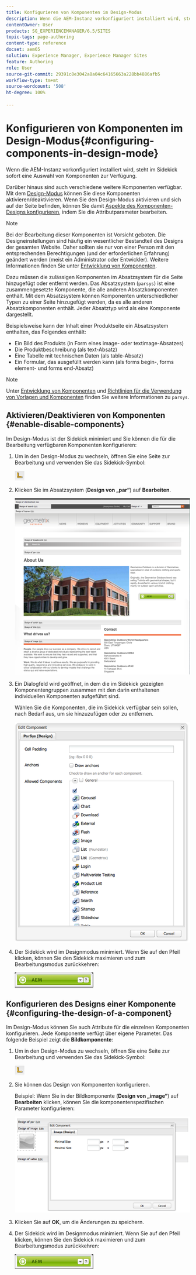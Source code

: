 ```yaml
---
title: Konfigurieren von Komponenten im Design-Modus
description: Wenn die AEM-Instanz vorkonfiguriert installiert wird, steht im Sidekick sofort eine Auswahl von Komponenten zur Verfügung. Darüber hinaus stehen auch verschiedene weitere Komponenten zur Verfügung. Sie können den Design-Modus verwenden, um diese Komponenten zu aktivieren/deaktivieren.
contentOwner: User
products: SG_EXPERIENCEMANAGER/6.5/SITES
topic-tags: page-authoring
content-type: reference
docset: aem65
solution: Experience Manager, Experience Manager Sites
feature: Authoring
role: User
source-git-commit: 29391c8e3042a8a04c64165663a228bb4886afb5
workflow-type: tm+mt
source-wordcount: '508'
ht-degree: 100%

---
```


# Konfigurieren von Komponenten im Design-Modus{#configuring-components-in-design-mode}

Wenn die AEM-Instanz vorkonfiguriert installiert wird, steht im Sidekick sofort eine Auswahl von Komponenten zur Verfügung.

Darüber hinaus sind auch verschiedene weitere Komponenten verfügbar. Mit dem [Design-Modus](#enabledisablecomponentsusingdesignmode) können Sie diese Komponenten aktivieren/deaktivieren. Wenn Sie den Design-Modus aktivieren und sich auf der Seite befinden, können Sie damit [Aspekte des Komponenten-Designs konfigurieren](#configuringcomponentsusingdesignmode), indem Sie die Attributparameter bearbeiten.

>[!NOTE]
>
>Bei der Bearbeitung dieser Komponenten ist Vorsicht geboten. Die Designeinstellungen sind häufig ein wesentlicher Bestandteil des Designs der gesamten Website. Daher sollten sie nur von einer Person mit den entsprechenden Berechtigungen (und der erforderlichen Erfahrung) geändert werden (meist ein Administrator oder Entwickler). Weitere Informationen finden Sie unter [Entwicklung von Komponenten](/help/sites-developing/components.md).

Dazu müssen die zulässigen Komponenten im Absatzsystem für die Seite hinzugefügt oder entfernt werden. Das Absatzsystem (`parsys`) ist eine zusammengesetzte Komponente, die alle anderen Absatzkomponenten enthält. Mit dem Absatzsystem können Komponenten unterschiedlicher Typen zu einer Seite hinzugefügt werden, da es alle anderen Absatzkomponenten enthält. Jeder Absatztyp wird als eine Komponente dargestellt.

Beispielsweise kann der Inhalt einer Produktseite ein Absatzsystem enthalten, das Folgendes enthält:

* Ein Bild des Produkts (in Form eines image- oder textimage-Absatzes)
* Die Produktbeschreibung (als text-Absatz)
* Eine Tabelle mit technischen Daten (als table-Absatz)
* Ein Formular, das ausgefüllt werden kann (als forms begin-, forms element- und forms end-Absatz)

>[!NOTE]
>
>Unter [Entwicklung von Komponenten](/help/sites-developing/components.md#paragraphsystem) und [Richtlinien für die Verwendung von Vorlagen und Komponenten](/help/sites-developing/dev-guidelines-bestpractices.md#guidelines-for-using-templates-and-components) finden Sie weitere Informationen zu `parsys`.

## Aktivieren/Deaktivieren von Komponenten {#enable-disable-components}

Im Design-Modus ist der Sidekick minimiert und Sie können die für die Bearbeitung verfügbaren Komponenten konfigurieren:

1. Um in den Design-Modus zu wechseln, öffnen Sie eine Seite zur Bearbeitung und verwenden Sie das Sidekick-Symbol:

   ![Design-Modus](do-not-localize/chlimage_1.png)

1. Klicken Sie im Absatzsystem (**Design von „par“**) auf **Bearbeiten**.

   ![screen_shot_2012-02-08at102726am](assets/screen_shot_2012-02-08at102726am.png)

1. Ein Dialogfeld wird geöffnet, in dem die im Sidekick gezeigten Komponentengruppen zusammen mit den darin enthaltenen individuellen Komponenten aufgeführt sind.

   Wählen Sie die Komponenten, die im Sidekick verfügbar sein sollen, nach Bedarf aus, um sie hinzuzufügen oder zu entfernen.

   ![screen_shot_2012-02-08at103407am](assets/screen_shot_2012-02-08at103407am.png)

1. Der Sidekick wird im Designmodus minimiert. Wenn Sie auf den Pfeil klicken, können Sie den Sidekick maximieren und zum Bearbeitungsmodus zurückkehren:

   ![Sidekick minimiert](do-not-localize/sidekick-collapsed.png)

## Konfigurieren des Designs einer Komponente {#configuring-the-design-of-a-component}

Im Design-Modus können Sie auch Attribute für die einzelnen Komponenten konfigurieren. Jede Komponente verfügt über eigene Parameter. Das folgende Beispiel zeigt die **Bildkomponente**:

1. Um in den Design-Modus zu wechseln, öffnen Sie eine Seite zur Bearbeitung und verwenden Sie das Sidekick-Symbol:

   ![Design-Modus – Sidekick](do-not-localize/chlimage_1-1.png)

1. Sie können das Design von Komponenten konfigurieren.

   Beispiel: Wenn Sie in der Bildkomponente (**Design von „image“**) auf **Bearbeiten** klicken, können Sie die komponentenspezifischen Parameter konfigurieren:

   ![chlimage_1-5](assets/chlimage_1-5.png)

1. Klicken Sie auf **OK**, um die Änderungen zu speichern.

1. Der Sidekick wird im Designmodus minimiert. Wenn Sie auf den Pfeil klicken, können Sie den Sidekick maximieren und zum Bearbeitungsmodus zurückkehren:

   ![Sidekick minimiert](do-not-localize/sidekick-collapsed-1.png)
